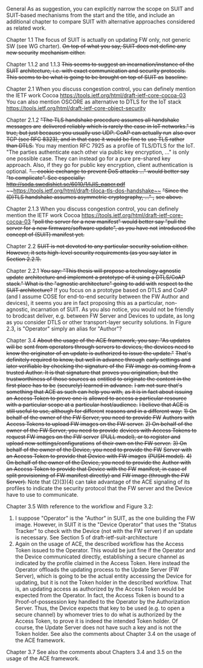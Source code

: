 General
As as suggestion, you can explicitly narrow the scope on SUIT and
SUIT-based mechanisms from the start and the title, and include an
additional chapter to compare SUIT with alternative approaches
considered as related work.

Chapter 1.1
The focus of SUIT is actually on updating FW only, not generic SW
(see WG charter).
~~On top of what you say, SUIT does not define any new security~~
~~mechanism either.~~

Chapter 1.1.2 and 1.1.3
~~This seems to suggest an incarnation/instance of the SUIT~~
~~architecture, i.e. with exact communication and security protocols.~~
~~This seems to be what is going to be brought on top of SUIT as~~
~~baseline.~~

Chapter 2.1
When you discuss congestion control, you can definely mention the
IETF work Cocoa
<https://tools.ietf.org/html/draft-ietf-core-cocoa-03>
You can also mention OSCORE as alternative to DTLS for the IoT stack
<https://tools.ietf.org/html/draft-ietf-core-object-security>

Chapter 2.1.2
~~"The TLS handshake procedure assumes all handshake messages are~~
~~delivered reliably which is rarely the case in IoT networks." is~~
~~true, but just because you usually use UDP. CoAP can actually run~~
~~also over TCP (see RFC 8323), and in that case it would be fine to~~
~~use TLS rather than DTLS.~~
You may mention RFC 7925 as a profile of TLS/DTLS for the IoT.
"The parties authenticate each other via public key encryption, ..."
is only one possible case. They can instead go for a pure pre-shared
key approach. Also, if they go for public key encryption, client
authentication is optional.
~~"... cookie exchange to prevent DoS attacks ..." would better say~~
~~"to complicate". See especially:~~
~~<http://soda.swedishict.se/6010/1/IJIS_paper.pdf>~~
~~<https://tools.ietf.org/html/draft-tiloca-tls-dos-handshake~~>
~~"Since the (D)TLS handshake assumes asymmetric cryptography, ..." ,~~
~~see above.~~

Chapter 2.1.3
When you discuss congestion control, you can definely mention the
IETF work Cocoa
<https://tools.ietf.org/html/draft-ietf-core-cocoa-03>
~~"poll the server for a new manifest" would better say "pull the~~
~~server for a new firmware/software update", as you have not~~
~~introduced the concept of (SUIT) manifest yet.~~

Chapter 2.2
~~SUIT is not devoted to any particular security solution either.~~
~~However, it sets high-level security requirements (as you say later~~
~~in Section 2.2.1).~~

Chapter 2.2.1
~~You say: "This thesis will propose a technology agnostic update~~
~~architecture and implement a prototype of it using a DTLS/CoAP~~
~~stack." What is the "agnostic architecture" going to add with~~
~~respect to the SUIT architecture?~~
If you focus on a prototype based on DTLS and CoAP (and I assume
COSE for end-to-end security between the FW Author and devices), it
seems you are in fact proposing this as a particular, non-agnostic,
incarnation of SUIT.
As you also notice, you would not be friendly to brodcast deliver,
e.g. between FW Server and Devices to update, as long as you
consider DTLS or other transport-layer security solutions.
In Figure 2.3, is "Operator" simply an alias for "Author"?

Chapter 3.4
~~About the usage of the ACE framework, you say: "As updates will be~~
~~sent from operators through servers to devices, the devices need to~~
~~know the originator of an update is authorized to issue the update."~~
~~That's definitely required to know, but well in advance through~~
~~early settings and later verifiable by checking the signature of the~~
~~FW image as coming from a trusted Author. It is that signature that~~
~~proves you origination, but the trustworthiness of those sources as~~
~~entitled to originate the content in the first place has to be~~
~~(securely) learned in advance.~~
~~I am not sure that's something that ACE as such can help you with,~~
~~as it is in fact about issuing an Access Token to prove one is~~
~~allowed to access a particular resource with a particular scope at a~~
~~particular host/audience.~~
~~I believe that ACE is still useful to use, although for different~~
~~reasons and in a different way:~~
~~1) On behalf of the owner of the FW Server, you need to provide FW~~
~~Authors with Access Tokens to upload FW images on the FW server.~~
~~2) On behalf of the owner of the FW Server, you need to provide~~
~~devices with Access Tokens to request FW images on the FW server~~
~~(PULL model), or to register and upload new settings/configurations~~
~~of their own on the FW server.~~
~~3) On behalf of the owner of the Device, you need to provide the FW~~
~~Server with an Access Token to provide that Device with FW images~~
~~(PUSH model).~~
~~4) On behalf of the owner of the Device, you need to provide the~~
~~Author with an Access Token to provide that Device with the FW~~
~~manifest, in case of split provisioning of FW manifest directly) and~~
~~FW image (through the FW Server).~~
Note that (2)(3)(4) can take advantage of the ACE signaling of its
profiles to indicate the security protocol that the FW server and
the Device have to use to communicate.

Chapter 3.5
With reference to the workflow and Figure 3.2:
1) I suppose "Operator" is the "Author" in SUIT, as the one building
the FW image. However, in SUIT it is the "Device Operator" that uses
the "Status Tracker" to check with the Device (not with the FW
server) if an update is necessary. See Section 5 of
draft-ietf-suit-architecture
2) Again on the usage of ACE, the described workflow has the Access
Token issued to the Operator. This would be just fine if the
Operator and the Device communicated directly, establishing a secure
channel as indicated by the profile claimed in the Access Token.
Here instead the Operator offloads the updating process to the
Update Server (FW Server), which is going to be the actual entity
accessing the Device for updating, but it is not the Token holder in
the described workflow. That is, an updating access as authorized by
the Access Token would be expected from the Operator. In fact, the
Access Token is bound to a Proof-of-possession key handled to the
Operator by the Authorization Server. Thus, the Device expects that
key to be used (e.g. to open a secure channel) by whomever tries to
do what is authorized by the Access Token, to prove it is indeed the
intended Token holder. Of course, the Update Server does not have
such a key and is not the Token holder.
See also the comments about Chapter 3.4 on the usage of the ACE
framework.

Chapter 3.7
See also the comments about Chapters 3.4 and 3.5 on the usage of the
ACE framework.